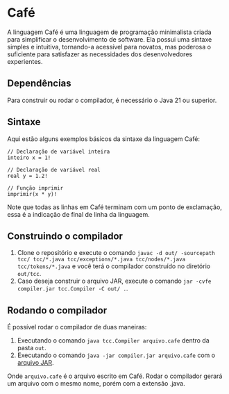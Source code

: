 # Café

A linguagem Café é uma linguagem de programação minimalista criada para simplificar o desenvolvimento de software. Ela possui uma sintaxe simples e intuitiva, tornando-a acessível para novatos, mas poderosa o suficiente para satisfazer as necessidades dos desenvolvedores experientes.

## Dependências
Para construir ou rodar o compilador, é necessário o Java 21 ou superior.

## Sintaxe

Aqui estão alguns exemplos básicos da sintaxe da linguagem Café:

```cafe
// Declaração de variável inteira
inteiro x = 1!

// Declaração de variável real
real y = 1.2!

// Função imprimir
imprimir(x * y)!
```

Note que todas as linhas em Café terminam com um ponto de exclamação, essa é a indicação de final de linha da linguagem.


## Construindo o compilador
1. Clone o repositório e execute o comando `javac -d out/ -sourcepath tcc/ tcc/*.java tcc/exceptions/*.java tcc/nodes/*.java tcc/tokens/*.java` e você terá o compilador construído no diretório `out/tcc`.
2. Caso deseja construir o arquivo JAR, execute o comando `jar -cvfe compiler.jar tcc.Compiler -C out/ .`.

## Rodando o compilador
É possível rodar o compilador de duas maneiras: 
1. Executando o comando `java tcc.Compiler arquivo.cafe` dentro da pasta `out`.
2. Executando o comando `java -jar compiler.jar arquivo.cafe` com o <a href="https://github.com/salatine/cafe-compiler/releases">arquivo JAR</a>.

Onde `arquivo.cafe` é o arquivo escrito em Café. Rodar o compilador gerará um arquivo com o mesmo nome, porém com a extensão .java.
